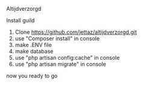 Altijdverzorgd

Install guild

1. Clone https://github.com/jettaz/altijdverzorgd.git
2. use "Composer install" in console
3. make .ENV file
4. make database
5. use "php artisan config:cache" in console
6. use "php artisan migrate" in console

now you ready to go
